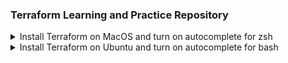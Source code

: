 ### Terraform Learning and Practice Repository

<details>
<summary> Install Terraform on MacOS and turn on autocomplete for zsh </summary>

$ `brew tap hashicorp/tap`  
$ `brew install hashicorp/tap/terraform`  
$ `terraform -install-autocomplete`  
$ `exec zsh`  

</details>

<details>
<summary> Install Terraform on Ubuntu and turn on autocomplete for bash </summary>

$ `wget -O- https://apt.releases.hashicorp.com/gpg | sudo gpg --dearmor -o /usr/share/keyrings/hashicorp-archive-keyring.gpg`  
$ `echo "deb [signed-by=/usr/share/keyrings/hashicorp-archive-keyring.gpg] https://apt.releases.hashicorp.com $(lsb_release -cs) main" | sudo tee /etc/apt/sources.list.d/hashicorp.list`  
$ `sudo apt update && sudo apt install terraform`  
$ `terraform -install-autocomplete`  
$ `exec bash`  

</details>
